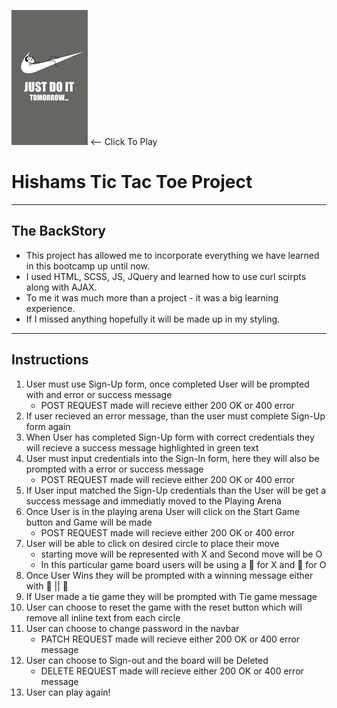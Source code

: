 [![Hisham Raihan](public/READMELOGO.jpeg)](https://hishamraihan.github.io/TicTacToe-GAProject/) <-- Click To Play
# Hishams Tic Tac Toe Project
---
## The BackStory
- This project has allowed me to incorporate everything we have learned in this bootcamp up until now.
- I used HTML, SCSS, JS, JQuery and learned how to use curl scirpts along with AJAX.
- To me it was much more than a project - it was a big learning experience.
- If I missed anything hopefully it will be made up in my styling.
---
## Instructions
1. User must use Sign-Up form, once completed User will be prompted with and error or success message 
      - POST REQUEST made will recieve either 200 OK or 400 error 
2. If user recieved an error message, than the user must complete Sign-Up form again
3. When User has completed Sign-Up form with correct credentials they will recieve a success message highlighted in green text
4. User must input credentials into the Sign-In form, here they will also be prompted with a error or success message
      - POST REQUEST made will recieve either 200 OK or 400 error
5. If User input matched the Sign-Up credentials than the User will be get a success message and immediatly moved to the Playing Arena
6. Once User is in the playing arena User will click on the Start Game button and Game will be made
      - POST REQUEST made will recieve either 200 OK or 400 error
7. User will be able to click on desired circle to place their move 
      - starting move will be represented with X and Second move will be O
      - In this particular game board users will be using a 🔪 for X and  🥔 for O
8. Once User Wins they will be prompted with a winning message either with  🔪 || 🥔
9. If User made a tie game they will be prompted with Tie game message
10. User can choose to reset the game with the reset button which will remove all inline text from each circle
11. User can choose to change password in the navbar 
      - PATCH REQUEST made will recieve either 200 OK or 400 error message
12. User can choose to Sign-out and the board will be Deleted
      - DELETE REQUEST made will recieve either 200 OK or 400 error message
13. User can play again!